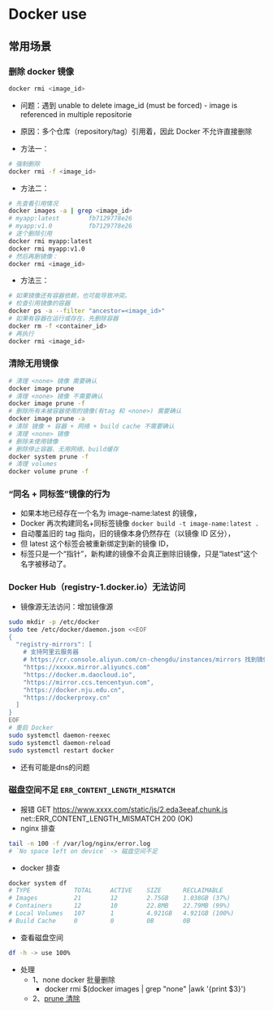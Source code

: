 # Docker use
## 常用场景
### 删除 docker 镜像
```bash
docker rmi <image_id>
```
- 问题：遇到 unable to delete image_id (must be forced) - image is referenced in multiple repositorie
- 原因：多个仓库（repository/tag）引用着，因此 Docker 不允许直接删除

- 方法一：
```bash
# 强制删除
docker rmi -f <image_id>
```
- 方法二：
```bash
# 先查看引用情况
docker images -a | grep <image_id>
# myapp:latest        fb7129778e26
# myapp:v1.0          fb7129778e26
# 逐个删除引用
docker rmi myapp:latest
docker rmi myapp:v1.0
# 然后再删镜像：
docker rmi <image_id>
```
- 方法三：
```bash
# 如果镜像还有容器依赖，也可能导致冲突。
# 检查引用镜像的容器
docker ps -a --filter "ancestor=<image_id>"
# 如果有容器在运行或存在，先删除容器
docker rm -f <container_id>
# 再执行
docker rmi <image_id>
```
### 清除无用镜像
```bash
# 清理 <none> 镜像 需要确认
docker image prune
# 清理 <none> 镜像 不需要确认
docker image prune -f
# 删除所有未被容器使用的镜像(有tag 和 <none>) 需要确认
docker image prune -a
# 清除 镜像 + 容器 + 网络 + build cache 不需要确认
# 清理 <none> 镜像
# 删除未使用镜像
# 删除停止容器、无用网络、build缓存
docker system prune -f
# 清理 volumes
docker volume prune -f
```
### “同名 + 同标签”镜像的行为
- 如果本地已经存在一个名为 image-name:latest 的镜像，
- Docker 再次构建同名+同标签镜像 `docker build -t image-name:latest .`
- 自动覆盖旧的 tag 指向，旧的镜像本身仍然存在（以镜像 ID 区分），
- 但 latest 这个标签会被重新绑定到新的镜像 ID，
- 标签只是一个“指针”，新构建的镜像不会真正删除旧镜像，只是“latest”这个名字被移动了。
### Docker Hub（registry-1.docker.io）无法访问
- 镜像源无法访问：增加镜像源
```bash
sudo mkdir -p /etc/docker
sudo tee /etc/docker/daemon.json <<EOF
{
  "registry-mirrors": [
    # 支持阿里云服务器
    # https://cr.console.aliyun.com/cn-chengdu/instances/mirrors 找到镜像加速器
    "https://xxxxx.mirror.aliyuncs.com"
    "https://docker.m.daocloud.io",
    "https://mirror.ccs.tencentyun.com",
    "https://docker.nju.edu.cn",
    "https://dockerproxy.cn"
  ]
}
EOF
# 重启 Docker
sudo systemctl daemon-reexec
sudo systemctl daemon-reload
sudo systemctl restart docker
```
- 还有可能是dns的问题
### 磁盘空间不足 `ERR_CONTENT_LENGTH_MISMATCH`
- 报错 GET https://www.xxxx.com/static/js/2.eda3eeaf.chunk.js net::ERR_CONTENT_LENGTH_MISMATCH 200 (OK)
- nginx 排查
```bash
tail -n 100 -f /var/log/nginx/error.log
# `No space left on device` -> 磁盘空间不足
```
- docker 排查
```bash
docker system df
# TYPE            TOTAL     ACTIVE    SIZE      RECLAIMABLE
# Images          21        12        2.75GB    1.038GB (37%)
# Containers      12        10        22.8MB    22.79MB (99%)
# Local Volumes   107       1         4.921GB   4.921GB (100%)
# Build Cache     0         0         0B        0B
```
- 查看磁盘空间
```bash
df -h -> use 100%
```
- 处理
  - 1、none docker  批量删除
    - docker rmi $(docker images | grep "none" |awk '{print $3}')
  - 2、[prune 清除](./#清除无用镜像)

